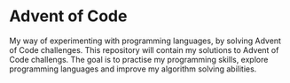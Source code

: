 # Advent of Code
My way of experimenting with programming languages, by solving Advent of Code challenges.
This repository will contain my solutions to Advent of Code challengs.
The goal is to practise my programming skills, explore programming languages and improve my algorithm solving abilities.

